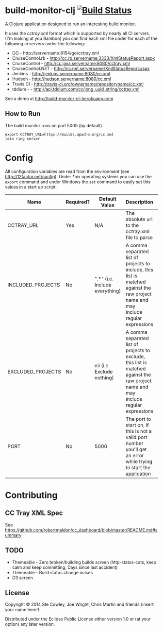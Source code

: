 # build-monitor-clj [![Build Status](https://travis-ci.org/cowley05/build-monitor-clj.svg?branch=master)](https://travis-ci.org/cowley05/build-monitor-clj)

A Clojure application designed to run an interesting build monitor.

It uses the *cctray.xml* format which is supported by nearly all CI servers. (I'm looking at you Bamboo) you can find each xml file under for each of the following ci servers under the following:

* GO - http://servername:8154/go/cctray.xml
* CruiseControl.rb - http://cc.rb.servername:3333/XmlStatusReport.aspx
* CruiseControl - http://cc.java.servername:8080/cctray.xml
* CruiseControl.NET - http://cc.net.servername/XmlStatusReport.aspx
* Jenkins - http://jenkins.servername:8080/cc.xml
* Hudson - http://hudson.servername:8080/cc.xml
* Travis CI - http://travis-ci.org/ownername/repositoryname/cc.xml
* tddium - - http://api.tddium.com/cc/long_uuid_string/cctray.xml

See a demo at http://build-monitor-clj.herokuapp.com

## How to Run

The build monitor runs on port 5000 (by default).

```
export CCTRAY_URL=https://builds.apache.org/cc.xml
lein ring server
```

# Config

All configuration variables are read from the environment (see http://12factor.net/config). 
Under *nix operating systems you can use the `export` command and under Windows the `set` command to easily set this values in a start up script.

Name              | Required? | Default Value | Description | Example
------------------|-----------|---------------|-------------|---------
CCTRAY_URL        | Yes       | N/A           | The absolute url to the cctray.xml file to parse | https://builds.apache.org/cc.xml
INCLUDED_PROJECTS | No        | ".\*" (i.e. Include everything)  | A comma separated list of projects to include, this list is matched against the raw project name and may include regular expressions | "foo service, .\*environment, test.\*" 
EXCLUDED_PROJECTS | No        | nil (i.e. Exclude nothing) | A comma separated list of projects to exclude, this list is matched against the raw project name and may include regular expressions | "sandbox environment, test external stuff"
PORT              | No        | 5000          | The port to start on, if this is not a valid port number you'll get an error while trying to start the application | 1337

# Contributing

## CC Tray XML Spec

See https://github.com/robertmaldon/cc_dashboard/blob/master/README.md#summary

## TODO

* Themeable - Zero broken/building builds screen (http-status-cats, keep calm and keep committing, Days since last accident)
* Themeable - Build status change noises
* D3 screen

## License

Copyright © 2014 Ste Cowley, Joe Wright, Chris Martin and friends (insert your name here!)

Distributed under the Eclipse Public License either version 1.0 or (at
your option) any later version.
